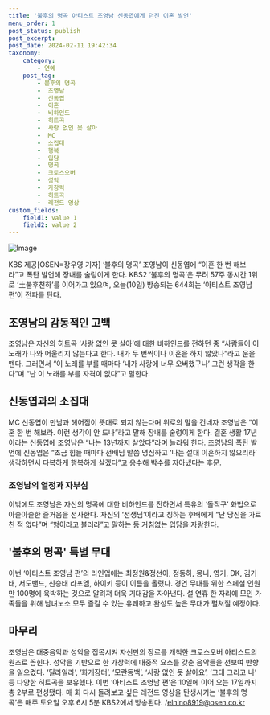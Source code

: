 ```yaml
---
title: '불후의 명곡 아티스트 조영남 신동엽에게 던진 이혼 발언'
menu_order: 1
post_status: publish
post_excerpt: 
post_date: 2024-02-11 19:42:34
taxonomy:
    category:
        - 연예
    post_tag:
        - 불후의 명곡
        -  조영남
        -  신동엽
        -  이혼
        -  비하인드
        -  히트곡
        -  사랑 없인 못 살아
        -  MC
        -  소집대
        -  행복
        -  입담
        -  명곡
        -  크로스오버
        -  성악
        -  가창력
        -  히트곡
        -  레전드 영상
custom_fields:
    field1: value 1
    field2: value 2
---
```


![Image](https://mimgnews.pstatic.net/image/109/2024/02/10/0005015964_001_20240210152302621.jpg?type=w540)

KBS 제공[OSEN=장우영 기자] ‘불후의 명곡’ 조영남이 신동엽에 “이혼 한 번 해보라”고 폭탄 발언해 장내를 술렁이게 한다. KBS2 ‘불후의 명곡’은 무려 57주 동시간 1위로 ‘土불후천하’를 이어가고 있으며, 오늘(10일) 방송되는 644회는 ‘아티스트 조영남 편’이 전파를 탄다.
## 조영남의 감동적인 고백
조영남은 자신의 히트곡 ‘사랑 없인 못 살아’에 대한 비하인드를 전하던 중 “사람들이 이 노래가 나와 어울리지 않는다고 한다. 내가 두 번씩이나 이혼을 하지 않았나”라고 운을 뗀다. 그러면서 “이 노래를 부를 때마다 ‘내가 사랑에 너무 오버했구나’ 그런 생각을 한다”며 “난 이 노래를 부를 자격이 없다”고 말한다.
## 신동엽과의 소집대
MC 신동엽이 만남과 헤어짐이 뜻대로 되지 않는다며 위로의 말을 건네자 조영남은 “이혼 한 번 해보라. 이런 생각이 안 드나”라고 말해 장내를 술렁이게 한다. 결혼 생활 17년이라는 신동엽에 조영남은 “나는 13년까지 살았다”라며 놀라워 한다. 조영남의 폭탄 발언에 신동엽은 “조금 힘들 때마다 선배님 말씀 명심하고 ‘나는 절대 이혼하지 않으리라’ 생각하면서 다복하게 행복하게 살겠다”고 응수해 박수를 자아냈다는 후문.
### 조영남의 열정과 자부심
이밖에도 조영남은 자신의 명곡에 대한 비하인드를 전하면서 특유의 ‘돌직구’ 화법으로 아슬아슬한 즐거움을 선사한다. 자신의 ‘선생님’이라고 칭하는 후배에게 “난 당신을 가르친 적 없다”며 “형이라고 불러라”고 말하는 등 거침없는 입담을 자랑한다.
## '불후의 명곡' 특별 무대
이번 ‘아티스트 조영남 편’의 라인업에는 최정원&정선아, 정동하, 몽니, 영기, DK, 김기태, 서도밴드, 신승태 라포엠, 하이키 등이 이름을 올렸다. 경연 무대를 위한 스페셜 인원만 100명에 육박하는 것으로 알려져 더욱 기대감을 자아낸다. 설 연휴 한 자리에 모인 가족들을 위해 남녀노소 모두 즐길 수 있는 유쾌하고 완성도 높은 무대가 펼쳐질 예정이다.
## 마무리
조영남은 대중음악과 성악을 접목시켜 자신만의 장르를 개척한 크로스오버 아티스트의 원조로 꼽힌다. 성악을 기반으로 한 가창력에 대중적 요소를 갖춘 음악들을 선보여 반향을 일으켰다. ‘딜라일라’, ‘화개장터’, ‘모란동백’, ‘사랑 없인 못 살아요’, ‘그대 그리고 나’ 등 다양한 히트곡을 보유했다. 이번 ‘아티스트 조영남 편’은 10일에 이어 오는 17일까지 총 2부로 편성됐다. 매 회 다시 돌려보고 싶은 레전드 영상을 탄생시키는 ‘불후의 명곡’은 매주 토요일 오후 6시 5분 KBS2에서 방송된다. /elnino8919@osen.co.kr
